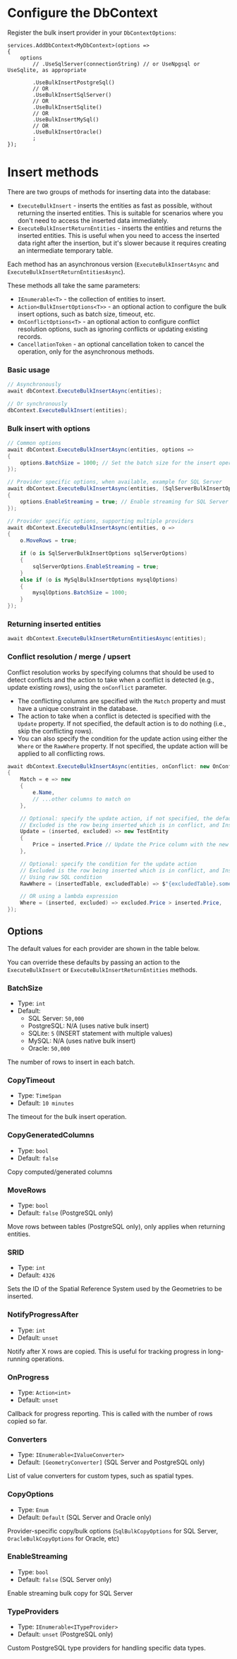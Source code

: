 ﻿# Configure the DbContext

Register the bulk insert provider in your `DbContextOptions`:

```csharp{6,8,10,12,14}
services.AddDbContext<MyDbContext>(options =>
{
    options
        // .UseSqlServer(connectionString) // or UseNpgsql or UseSqlite, as appropriate

        .UseBulkInsertPostgreSql()
        // OR
        .UseBulkInsertSqlServer()
        // OR
        .UseBulkInsertSqlite()
        // OR
        .UseBulkInsertMySql()
        // OR
        .UseBulkInsertOracle()
        ;
});
```

# Insert methods

There are two groups of methods for inserting data into the database:

* `ExecuteBulkInsert` - inserts the entities as fast as possible, without returning the inserted entities. This is suitable for scenarios where you don't need to access the inserted data immediately.
* `ExecuteBulkInsertReturnEntities` - inserts the entities and returns the inserted entities. This is useful when you need to access the inserted data right after the insertion, but it's slower because it requires creating an intermediate temporary table.

Each method has an asynchronous version (`ExecuteBulkInsertAsync` and `ExecuteBulkInsertReturnEntitiesAsync`).

These methods all take the same parameters:

* `IEnumerable<T>` - the collection of entities to insert.
* `Action<BulkInsertOptions<T>>` - an optional action to configure the bulk insert options, such as batch size, timeout, etc.
* `OnConflictOptions<T>` - an optional action to configure conflict resolution options, such as ignoring conflicts or updating existing records.
* `CancellationToken` - an optional cancellation token to cancel the operation, only for the asynchronous methods.

### Basic usage

```csharp
// Asynchronously
await dbContext.ExecuteBulkInsertAsync(entities);

// Or synchronously
dbContext.ExecuteBulkInsert(entities);
```

### Bulk insert with options

```csharp
// Common options
await dbContext.ExecuteBulkInsertAsync(entities, options =>
{
    options.BatchSize = 1000; // Set the batch size for the insert operation, the default value is different for each provider
});

// Provider specific options, when available, example for SQL Server
await dbContext.ExecuteBulkInsertAsync(entities, (SqlServerBulkInsertOptions o) => // <<< here specify the SQL Server options class
{
    options.EnableStreaming = true; // Enable streaming for SQL Server
});

// Provider specific options, supporting multiple providers
await dbContext.ExecuteBulkInsertAsync(entities, o =>
{
    o.MoveRows = true;

    if (o is SqlServerBulkInsertOptions sqlServerOptions)
    {
        sqlServerOptions.EnableStreaming = true;
    }
    else if (o is MySqlBulkInsertOptions mysqlOptions)
    {
        mysqlOptions.BatchSize = 1000;
    }
});
```

### Returning inserted entities

```csharp
await dbContext.ExecuteBulkInsertReturnEntitiesAsync(entities);
```

### Conflict resolution / merge / upsert

Conflict resolution works by specifying columns that should be used to detect conflicts and the action to take when
a conflict is detected (e.g., update existing rows), using the `onConflict` parameter.

* The conflicting columns are specified with the `Match` property and must have a unique constraint in the database.
* The action to take when a conflict is detected is specified with the `Update` property. If not specified, the default action is to do nothing (i.e., skip the conflicting rows).
* You can also specify the condition for the update action using either the `Where` or the `RawWhere` property. If not specified, the update action will be applied to all conflicting rows.

```csharp
await dbContext.ExecuteBulkInsertAsync(entities, onConflict: new OnConflictOptions<TestEntity>
{
    Match = e => new
    {
        e.Name,
        // ...other columns to match on
    },

    // Optional: specify the update action, if not specified, the default action is to do nothing
    // Excluded is the row being inserted which is in conflict, and Inserted is the row already in the database.
    Update = (inserted, excluded) => new TestEntity
    {
        Price = inserted.Price // Update the Price column with the new value
    },

    // Optional: specify the condition for the update action
    // Excluded is the row being inserted which is in conflict, and Inserted is the row already in the database.
    // Using raw SQL condition
    RawWhere = (insertedTable, excludedTable) => $"{excludedTable}.some_price > {insertedTable}.some_price",

    // OR using a lambda expression
    Where = (inserted, excluded) => excluded.Price > inserted.Price,
});
```

## Options

The default values for each provider are shown in the table below.

You can override these defaults by passing an action to the `ExecuteBulkInsert` or `ExecuteBulkInsertReturnEntities` methods.

### BatchSize

* Type: `int`
* Default:
  * SQL Server: `50,000`
  * PostgreSQL: N/A (uses native bulk insert)
  * SQLite: `5` (INSERT statement with multiple values)
  * MySQL: N/A (uses native bulk insert)
  * Oracle: `50,000`

The number of rows to insert in each batch.

### CopyTimeout

* Type: `TimeSpan`
* Default: `10 minutes`

The timeout for the bulk insert operation.

### CopyGeneratedColumns
* Type: `bool`
* Default: `false`

Copy computed/generated columns

### MoveRows
* Type: `bool`
* Default: `false` (PostgreSQL only)

Move rows between tables (PostgreSQL only), only applies when returning entities.

### SRID

* Type: `int`
* Default: `4326`

Sets the ID of the Spatial Reference System used by the Geometries to be inserted.

### NotifyProgressAfter

* Type: `int`
* Default: `unset`

Notify after X rows are copied. This is useful for tracking progress in long-running operations.

### OnProgress

* Type: `Action<int>`
* Default: `unset`

Callback for progress reporting. This is called with the number of rows copied so far.

### Converters

* Type: `IEnumerable<IValueConverter>`
* Default: `[GeometryConverter]` (SQL Server and PostgreSQL only)

List of value converters for custom types, such as spatial types.

### CopyOptions

* Type: `Enum`
* Default: `Default` (SQL Server and Oracle only)

Provider-specific copy/bulk options (`SqlBulkCopyOptions` for SQL Server, `OracleBulkCopyOptions` for Oracle, etc)

### EnableStreaming

* Type: `bool`
* Default: `false` (SQL Server only)

Enable streaming bulk copy for SQL Server

### TypeProviders

* Type: `IEnumerable<ITypeProvider>`
* Default: `unset` (PostgreSQL only)

Custom PostgreSQL type providers for handling specific data types.
